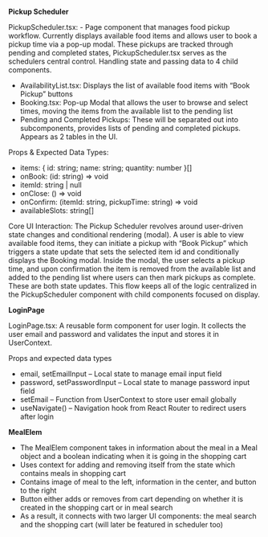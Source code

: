 **Pickup Scheduler**

PickupScheduler.tsx: - Page component that manages food pickup workflow. Currently displays available food items and allows user to book a pickup time via a pop-up modal. These pickups are tracked through pending and completed states, PickupScheduler.tsx serves as the schedulers central control. Handling state and passing data to 4 child components.

- AvailabilityList.tsx: Displays the list of available food items with “Book Pickup” buttons
- Booking.tsx: Pop-up Modal that allows the user to browse and select times, moving the items from the available list to the pending list
- Pending and Completed Pickups: These will be separated out into subcomponents, provides lists of pending and completed pickups. Appears as 2 tables in the UI.

Props & Expected Data Types: 

- items: { id: string; name: string; quantity: number }[]
- onBook: (id: string) => void
- itemId: string | null
- onClose: () => void
- onConfirm: (itemId: string, pickupTime: string) => void
- availableSlots: string[]

Core UI Interaction: The Pickup Scheduler revolves around user-driven state changes and conditional rendering (modal). A user is able to view available food items,  they can initiate a pickup with “Book Pickup” which triggers a state update that sets the selected item id and conditionally displays the Booking modal. Inside the modal, the user selects a pickup time, and upon confirmation the item is removed from the available list and added to the pending list where users can then mark pickups as complete. These are both state updates. This flow keeps all of the logic centralized in the PickupScheduler component with child components focused on display. 

**LoginPage**

LoginPage.tsx: A reusable form component for user login. It collects the user email and password and validates the input and stores it in UserContext.

Props and expected data types 
- email, setEmailInput – Local state to manage email input field
- password, setPasswordInput – Local state to manage password input field
- setEmail – Function from UserContext to store user email globally
- useNavigate() – Navigation hook from React Router to redirect users after login


**MealElem**

- The MealElem component takes in information about the meal in a Meal object and a boolean indicating when it is going in the shopping cart
- Uses context for adding and removing itself from the state which contains meals in shopping cart
- Contains image of meal to the left, information in the center, and button to the right
- Button either adds or removes from cart depending on whether it is created in the shopping cart or in meal search
- As a result, it connects with two larger UI components: the meal search and the shopping cart (will later be featured in scheduler too)

